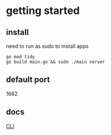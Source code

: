 # getting started

## install

need to run as sudo to install apps

```
go mod tidy
go build main.go && sudo ./main server
```

## default port

1662

## docs

[CLI](docs/cli.md)
